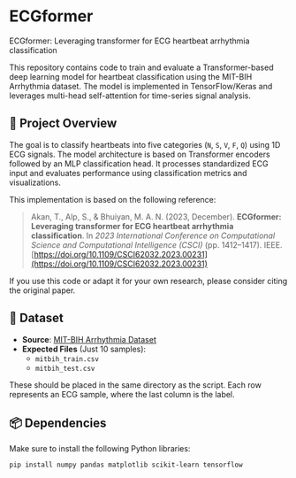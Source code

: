# ECGformer
ECGformer: Leveraging transformer for ECG heartbeat arrhythmia classification


This repository contains code to train and evaluate a Transformer-based deep learning model for heartbeat classification using the MIT-BIH Arrhythmia dataset. The model is implemented in TensorFlow/Keras and leverages multi-head self-attention for time-series signal analysis.

## 🧠 Project Overview

The goal is to classify heartbeats into five categories (`N`, `S`, `V`, `F`, `Q`) using 1D ECG signals. The model architecture is based on Transformer encoders followed by an MLP classification head. It processes standardized ECG input and evaluates performance using classification metrics and visualizations.

This implementation is based on the following reference:

> Akan, T., Alp, S., & Bhuiyan, M. A. N. (2023, December). **ECGformer: Leveraging transformer for ECG heartbeat arrhythmia classification**. In *2023 International Conference on Computational Science and Computational Intelligence (CSCI)* (pp. 1412–1417). IEEE. [https://doi.org/10.1109/CSCI62032.2023.00231](https://doi.org/10.1109/CSCI62032.2023.00231)

If you use this code or adapt it for your own research, please consider citing the original paper.


## 📁 Dataset

- **Source**: [MIT-BIH Arrhythmia Dataset](https://physionet.org/content/mitdb/1.0.0/)
- **Expected Files** (Just 10 samples):  
  - `mitbih_train.csv`  
  - `mitbih_test.csv`

These should be placed in the same directory as the script. Each row represents an ECG sample, where the last column is the label.

## 📦 Dependencies

Make sure to install the following Python libraries:

```bash
pip install numpy pandas matplotlib scikit-learn tensorflow

